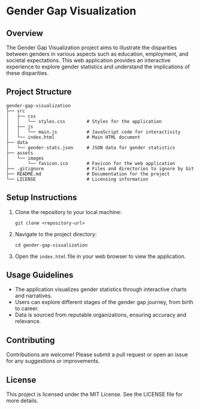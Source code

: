 # Gender Gap Visualization

## Overview
The Gender Gap Visualization project aims to illustrate the disparities between genders in various aspects such as education, employment, and societal expectations. This web application provides an interactive experience to explore gender statistics and understand the implications of these disparities.

## Project Structure
```
gender-gap-visualization
├── src
│   ├── css
│   │   └── styles.css        # Styles for the application
│   ├── js
│   │   └── main.js           # JavaScript code for interactivity
│   └── index.html            # Main HTML document
├── data
│   └── gender-stats.json     # JSON data for gender statistics
├── assets
│   └── images
│       └── favicon.ico       # Favicon for the web application
├── .gitignore                # Files and directories to ignore by Git
├── README.md                 # Documentation for the project
└── LICENSE                   # Licensing information
```

## Setup Instructions
1. Clone the repository to your local machine:
   ```
   git clone <repository-url>
   ```
2. Navigate to the project directory:
   ```
   cd gender-gap-visualization
   ```
3. Open the `index.html` file in your web browser to view the application.

## Usage Guidelines
- The application visualizes gender statistics through interactive charts and narratives.
- Users can explore different stages of the gender gap journey, from birth to career.
- Data is sourced from reputable organizations, ensuring accuracy and relevance.

## Contributing
Contributions are welcome! Please submit a pull request or open an issue for any suggestions or improvements.

## License
This project is licensed under the MIT License. See the LICENSE file for more details.